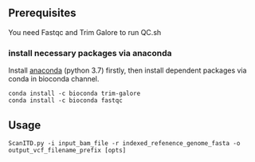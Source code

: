 Prerequisites
----------------
You need Fastqc and Trim Galore to run QC.sh

### install necessary packages via anaconda
Install [anaconda](https://www.anaconda.com/download/) (python 3.7) firstly, then install dependent packages via conda in bioconda channel.
```
conda install -c bioconda trim-galore
conda install -c bioconda fastqc
 ```
 
 Usage
-------------------------
```
ScanITD.py -i input_bam_file -r indexed_refenence_genome_fasta -o output_vcf_filename_prefix [opts]
```
